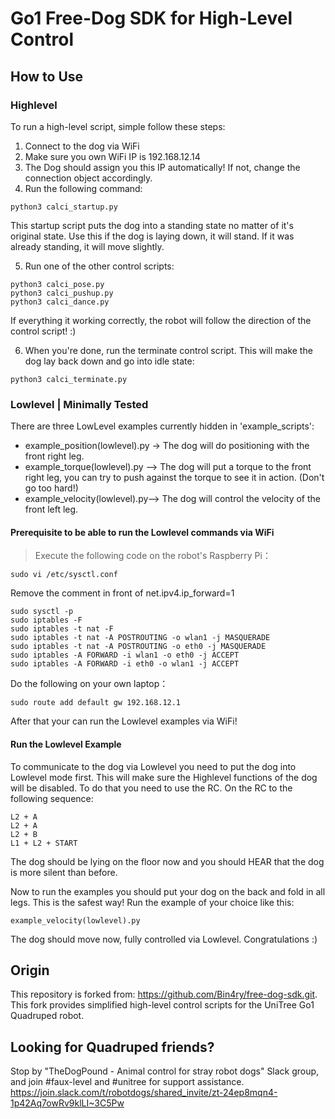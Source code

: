# Go1 Free-Dog SDK for High-Level Control

## How to Use

### Highlevel
To run a high-level script, simple follow these steps:

 1. Connect to the dog via WiFi
 2. Make sure you own WiFi IP is 192.168.12.14
 3. The Dog should assign you this IP automatically! If not, change the connection object accordingly.
 4. Run the following command:
```
python3 calci_startup.py
```

This startup script puts the dog into a standing state no matter of it's original state. Use this if the dog is laying down, it will stand. If it was already standing, it will move slightly.

 5. Run one of the other control scripts:
```
python3 calci_pose.py
python3 calci_pushup.py
python3 calci_dance.py
```

If everything it working correctly, the robot will follow the direction of the control script! :)

6. When you're done, run the terminate control script. This will make the dog lay back down and go into idle state:
```
python3 calci_terminate.py
```


### Lowlevel | Minimally Tested
There are three LowLevel examples currently hidden in 'example_scripts':

 - example_position(lowlevel).py -> The dog will do positioning with the front right leg.
 - example_torque(lowlevel).py --> The dog will put a torque to the front right leg, you can try to push against the torque to see it in action. (Don't go too hard!)
 - example_velocity(lowlevel).py--> The dog will control the velocity of the front left leg.


#### Prerequisite to be able to run the Lowlevel commands via WiFi
> Execute the following code on the robot's Raspberry Pi：
```
sudo vi /etc/sysctl.conf
```
Remove the comment in front of net.ipv4.ip_forward=1
```
sudo sysctl -p
sudo iptables -F
sudo iptables -t nat -F
sudo iptables -t nat -A POSTROUTING -o wlan1 -j MASQUERADE
sudo iptables -t nat -A POSTROUTING -o eth0 -j MASQUERADE
sudo iptables -A FORWARD -i wlan1 -o eth0 -j ACCEPT
sudo iptables -A FORWARD -i eth0 -o wlan1 -j ACCEPT
```
Do the following on your own laptop：
```
sudo route add default gw 192.168.12.1
```

After that your can run the Lowlevel examples via WiFi!

#### Run the Lowlevel Example
To communicate to the dog via Lowlevel you need to put the dog into Lowlevel mode first. This will make sure the Highlevel functions of the dog will be disabled. To do that you need to use the RC. On the RC to the following sequence:

```
L2 + A
L2 + A
L2 + B
L1 + L2 + START
```

The dog should be lying on the floor now and you should HEAR that the dog is more silent than before.

Now to run the examples you should put your dog on the back and fold in all legs. This is the safest way!
Run the example of your choice like this:

```
example_velocity(lowlevel).py
```

The dog should move now, fully controlled via Lowlevel. Congratulations :)



## Origin
This repository is forked from: https://github.com/Bin4ry/free-dog-sdk.git. This fork provides simplified high-level control scripts for the UniTree Go1 Quadruped robot.


## Looking for Quadruped friends?
Stop by "TheDogPound - Animal control for stray robot dogs" Slack group, and join #faux-level and #unitree for support assistance.
https://join.slack.com/t/robotdogs/shared_invite/zt-24ep8mqn4-1p42Aq7owRv9klLI~3C5Pw